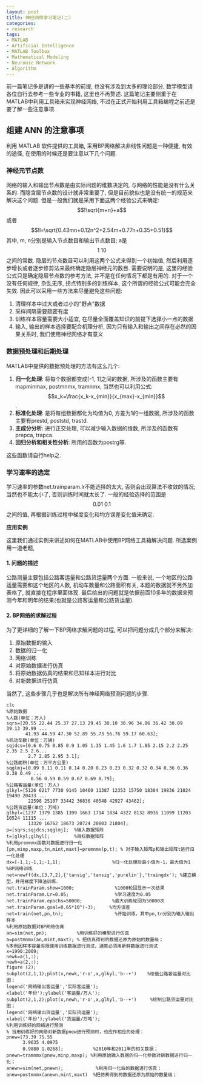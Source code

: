 ```yaml
---
layout: post
title: 神经网络学习笔记(二)
categories:
- research
tags:
- MATLAB
- Artificial Intelligence
- MATLAB Toolbox
- Mathematical Modeling
- Neuronic Network
- Algorithm
---
```


前一篇笔记多是讲的一些基本的前提, 也没有涉及到太多的理论部分, 数学模型请各位自行去参考一些专业的书籍, 这里也不再赘述. 这篇笔记主要侧重于在MATLAB中利用工具箱来实现神经网络, 不过在正式开始利用工具箱编程之前还是要了解一些注意事项.

## 组建 ANN 的注意事项
利用 MATLAB 软件提供的工具箱, 采用BP网络解决非线性问题是一种便捷, 有效的途径, 在使用的时候还是要注意以下几个问题.

### 神经元节点数

网络的输入和输出节点数是由实际问题的维数决定的, 与网络的性能是没有什么关系的. 而隐含层节点数的设计就非常重要了, 但是目前貌似也是没有统一的规范来解决这个问题. 但是一般我们就是采用下面这两个经验公式来确定:
$$!\sqrt{m+n}+a$$
或者
$$!l=\sqrt{0.43mn+0.12n^2+2.54m+0.77n+0.35+0.51}$$
其中, m, n分别是输入节点数目和输出节点数目; a是$$1~10$$之间的常数. 隐层的节点数目可以利用这两个公式来得到一个初始值, 然后利用逐步增长或者逐步修剪法来最终确定隐层神经元的数目.
需要说明的是, 这里的经验公式只是确定隐层节点数的参考方法, 并不是在任何情况下都是有用的. 对于一个没有任何规律, 杂乱无序, 拐点特别多的训练样本, 这个所谓的经验公式可能会完全失效. 因此可以采用一些方法来尽量避免这些问题:

  1. 清理样本中过大或者过小的"野点"数据
  2. 采样间隔需要疏密有度
  3. 训练样本容量需要大小适宜, 在尽量全面覆盖知识的前提下选择小一点的数据
  4. 输入, 输出的样本选择要配合机理分析, 因为只有输入和输出之间存在必然的因果关系时, 我们使用神经网络才有意义

### 数据预处理和后期处理
MATLAB中提供的数据预处理的方法有这么几个:

1. **归一化处理**: 将每个数据都变成[-1, 1]之间的数据, 所涉及的函数主要有mapminmax, postmnmx, tramnmx, 当然也可以利用公式: $$x_k=\frac{x_k-x_{min}}{x_{max}-x_{min}}$$.
2. **标准化处理**: 是将每组数据都化为均值为0, 方差为1的一组数据, 所涉及的函数主要有prestd, poststd, trastd.
3. **主成分分析**: 进行正交处理, 可以减少输入数据的维数, 所涉及的函数有prepca, trapca.
4. **回归分析和相关性分析**: 所用的函数为postrg等.

这些函数请自行help之.

### 学习速率的选定
学习速率的参数net.trainparam.lr不能选择的太大, 否则会出现算法不收敛的情况; 当然也不能太小了, 否则训练时间就太长了. 一般的经验选择的范围是$$0.01~0.1$$之间的值, 再根据训练过程中梯度变化和均方误差变化值来确定.

**应用实例**

这里我们通过实例来讲述如何在MATLAB中使用BP网络工具箱解决问题. 所选案例用一道老题,

#### 1. 问题的描述
公路测量主要包括公路客运量和公路货运量两个方面. 一般来说, 一个地区的公路运量需要和这个地区的人数, 机动车数量和公路面积有关, 本题的数据就不另外加表格了, 就直接在程序里面体现. 最后给出的问题就是依据前面10多年的数据来预测今年和明年的结果(也就是公路客运量和公路货运量).

#### 2. BP网络的求解过程
为了更详细的了解一下BP网络求解问题的过程, 可以把问题分成几个部分来解决:

1. 原始数据的输入
2. 数据的归一化
3. 网络训练
4. 对原始数据进行仿真
5. 将原始数据仿真的结果和已知样本进行对比
6. 对新数据进行仿真

当然了, 这些步骤几乎也是解决所有神经网络预测问题的步骤.
    
    clc
    %原始数据 
    %人数(单位：万人)
    sqrs=[20.55 22.44 25.37 27.13 29.45 30.10 30.96 34.06 36.42 38.09 39.13 39.99 ...
           41.93 44.59 47.30 52.89 55.73 56.76 59.17 60.63];
    %机动车数(单位：万辆)
    sqjdcs=[0.6 0.75 0.85 0.9 1.05 1.35 1.45 1.6 1.7 1.85 2.15 2.2 2.25 2.35 2.5 2.6...
            2.7 2.85 2.95 3.1];
    %公路面积(单位：万平方公里)
    sqglmj=[0.09 0.11 0.11 0.14 0.20 0.23 0.23 0.32 0.32 0.34 0.36 0.36 0.38 0.49 ... 
             0.56 0.59 0.59 0.67 0.69 0.79];
    %公路客运量(单位：万人)
    glkyl=[5126 6217 7730 9145 10460 11387 12353 15750 18304 19836 21024 19490 20433 ...
            22598 25107 33442 36836 40548 42927 43462];
    %公路货运量(单位：万吨)
    glhyl=[1237 1379 1385 1399 1663 1714 1834 4322 8132 8936 11099 11203 10524 11115 ...
            13320 16762 18673 20724 20803 21804];
    p=[sqrs;sqjdcs;sqglmj];  %输入数据矩阵
    t=[glkyl;glhyl];         %目标数据矩阵
    %利用premnmx函数对数据进行归一化
    [pn,minp,maxp,tn,mint,maxt]=premnmx(p,t); % 对于输入矩阵p和输出矩阵t进行归一化处理
    dx=[-1,1;-1,1;-1,1];                   %归一化处理后最小值为-1，最大值为1
    %BP网络训练
    net=newff(dx,[3,7,2],{'tansig','tansig','purelin'},'traingdx'); %建立模型，并用梯度下降法训练．
    net.trainParam.show=1000;               %1000轮回显示一次结果
    net.trainParam.Lr=0.05;                 %学习速度为0.05
    net.trainParam.epochs=50000;           %最大训练轮回为50000次
    net.trainParam.goal=0.65*10^(-3);     %均方误差
    net=train(net,pn,tn);                   %开始训练，其中pn,tn分别为输入输出样本
    %利用原始数据对BP网络仿真
    an=sim(net,pn);           %用训练好的模型进行仿真
    a=postmnmx(an,mint,maxt); % 把仿真得到的数据还原为原始的数量级；
    %本例因样本容量有限使用训练数据进行测试，通常必须用新鲜数据进行测试
    x=1990:2009;
    newk=a(1,:);
    newh=a(2,:);
    figure (2);
    subplot(2,1,1);plot(x,newk,'r-o',x,glkyl,'b--+')    %绘值公路客运量对比图；
    legend('网络输出客运量','实际客运量');
    xlabel('年份');ylabel('客运量/万人');
    subplot(2,1,2);plot(x,newh,'r-o',x,glhyl,'b--+')     %绘制公路货运量对比图；
    legend('网络输出货运量','实际货运量');
    xlabel('年份');ylabel('货运量/万吨');
    %利用训练好的网络进行预测
    % 当用训练好的网络对新数据pnew进行预测时，也应作相应的处理：
    pnew=[73.39 75.55
          3.9635 4.0975
          0.9880 1.0268];           %2010年和2011年的相关数据；
    pnewn=tramnmx(pnew,minp,maxp); %利用原始输入数据的归一化参数对新数据进行归一化；
    anewn=sim(net,pnewn);            %利用归一化后的数据进行仿真；
    anew=postmnmx(anewn,mint,maxt)  %把仿真得到的数据还原为原始的数量级；